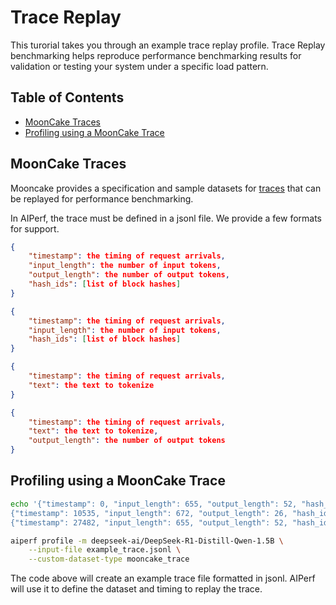 <!--
SPDX-FileCopyrightText: Copyright (c) 2024-2025 NVIDIA CORPORATION & AFFILIATES. All rights reserved.
SPDX-License-Identifier: Apache-2.0

Licensed under the Apache License, Version 2.0 (the "License");
you may not use this file except in compliance with the License.
You may obtain a copy of the License at

http://www.apache.org/licenses/LICENSE-2.0

Unless required by applicable law or agreed to in writing, software
distributed under the License is distributed on an "AS IS" BASIS,
WITHOUT WARRANTIES OR CONDITIONS OF ANY KIND, either express or implied.
See the License for the specific language governing permissions and
limitations under the License.
-->
# Trace Replay

This turorial takes you through an example trace replay profile. Trace Replay benchmarking helps reproduce performance benchmarking results for validation or testing your system under a specific load pattern.

## Table of Contents

- [MoonCake Traces](#mooncake-traces)
- [Profiling using a MoonCake Trace](#profiling-using-a-mooncake-trace)

## MoonCake Traces

Mooncake provides a specification and sample datasets for [traces](https://github.com/kvcache-ai/Mooncake?tab=readme-ov-file#-open-source-trace) that can be replayed for performance benchmarking. 

In AIPerf, the trace must be defined in a jsonl file. We provide a few formats for support. 


```json
{
    "timestamp": the timing of request arrivals,
    "input_length": the number of input tokens,
    "output_length": the number of output tokens,
    "hash_ids": [list of block hashes]
}
```

```json
{
    "timestamp": the timing of request arrivals,
    "input_length": the number of input tokens,
    "hash_ids": [list of block hashes]
}
```

```json
{
    "timestamp": the timing of request arrivals,
    "text": the text to tokenize
}
```

```json
{
    "timestamp": the timing of request arrivals,
    "text": the text to tokenize,
    "output_length": the number of output tokens
}
```


## Profiling using a MoonCake Trace


```bash
echo '{"timestamp": 0, "input_length": 655, "output_length": 52, "hash_ids": [46, 47]}
{"timestamp": 10535, "input_length": 672, "output_length": 26, "hash_ids": [46, 47]}
{"timestamp": 27482, "input_length": 655, "output_length": 52, "hash_ids": [46, 47]}' > example_trace.jsonl

aiperf profile -m deepseek-ai/DeepSeek-R1-Distill-Qwen-1.5B \
	--input-file example_trace.jsonl \
	--custom-dataset-type mooncake_trace
```

The code above will create an example trace file formatted in jsonl. AIPerf will use it to define the dataset and timing to replay the trace.